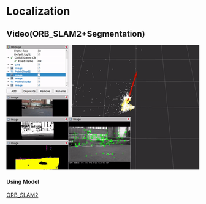 # Localization

## Video(ORB_SLAM2+Segmentation)
<p align="center">
  <img
    src="ORB_SLAM.gif"
  >
</p>


#### Using Model
[ORB_SLAM2](https://github.com/appliedAI-Initiative/orb_slam_2_ros)


